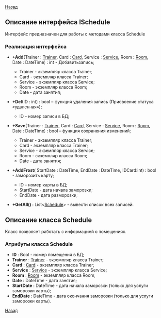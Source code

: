 [Назад](./API.md)

## Описание интерфейса ISchedule

Интерфейс предназначен для работы с методами класса Schedule

### Реализация интерфейса

+ **+Add**(Trainer : [Trainer](https://github.com/MRainbowM/CRM_FitOS/blob/master/ITrainer.md#%D0%BE%D0%BF%D0%B8%D1%81%D0%B0%D0%BD%D0%B8%D0%B5-%D0%BA%D0%BB%D0%B0%D1%81%D1%81%D0%B0-trainer), Card : [Card](https://github.com/MRainbowM/CRM_FitOS/blob/master/ICard.md#%D0%BE%D0%BF%D0%B8%D1%81%D0%B0%D0%BD%D0%B8%D0%B5-%D0%BA%D0%BB%D0%B0%D1%81%D1%81%D0%B0-card), Service : [Service](https://github.com/MRainbowM/CRM_FitOS/blob/master/IService.md#%D0%BE%D0%BF%D0%B8%D1%81%D0%B0%D0%BD%D0%B8%D0%B5-%D0%BA%D0%BB%D0%B0%D1%81%D1%81%D0%B0-service), Room : [Room](https://github.com/MRainbowM/CRM_FitOS/blob/master/IRoom.md#%D0%BE%D0%BF%D0%B8%D1%81%D0%B0%D0%BD%D0%B8%D0%B5-%D0%BA%D0%BB%D0%B0%D1%81%D1%81%D0%B0-room), Date : DateTime) : int - Добавитьзапись;
	* Trainer - экземпляр класса Trainer;
	* Card - экземпляр класса Trainer;
	* Service - экземпляр класса Service;
	* Room - экземпляр класса Room;
	* Date - дата занятия;

+ **+Del**(ID : int) : bool – функция удаления запись (Присвоение статуса «удаленная»);
	* ID - номер записи в БД;

+ **+Save**(Trainer : [Trainer](https://github.com/MRainbowM/CRM_FitOS/blob/master/ITrainer.md#%D0%BE%D0%BF%D0%B8%D1%81%D0%B0%D0%BD%D0%B8%D0%B5-%D0%BA%D0%BB%D0%B0%D1%81%D1%81%D0%B0-trainer), Card : [Card](https://github.com/MRainbowM/CRM_FitOS/blob/master/ICard.md#%D0%BE%D0%BF%D0%B8%D1%81%D0%B0%D0%BD%D0%B8%D0%B5-%D0%BA%D0%BB%D0%B0%D1%81%D1%81%D0%B0-card), Service : [Service](https://github.com/MRainbowM/CRM_FitOS/blob/master/IService.md#%D0%BE%D0%BF%D0%B8%D1%81%D0%B0%D0%BD%D0%B8%D0%B5-%D0%BA%D0%BB%D0%B0%D1%81%D1%81%D0%B0-service), Room : [Room](https://github.com/MRainbowM/CRM_FitOS/blob/master/IRoom.md#%D0%BE%D0%BF%D0%B8%D1%81%D0%B0%D0%BD%D0%B8%D0%B5-%D0%BA%D0%BB%D0%B0%D1%81%D1%81%D0%B0-room), Date : DateTime) : bool – функция сохранения изменений;
	* Trainer - экземпляр класса Trainer;
	* Card - экземпляр класса Trainer;
	* Service - экземпляр класса Service;
	* Room - экземпляр класса Room;
	* Date - дата занятия;

+ **+AddFrost**( StartDate : DateTime, EndDate : DateTime, IDCard:int) : bool - заморозить карту;
	* ID - номер карты в БД;
	* StartDate - дата начала заморозки;
	* EndDate - дата разморозки;

+ **+GetAll()** : List<[Schedule](https://github.com/MRainbowM/CRM_FitOS/blob/master/ISchedule.md#%D0%BE%D0%BF%D0%B8%D1%81%D0%B0%D0%BD%D0%B8%D0%B5-%D0%BA%D0%BB%D0%B0%D1%81%D1%81%D0%B0-schedule)> - вывести список всех записей.

## Описание класса Schedule

Класс позволяет работать с информацией о помещениях.

### Атрибуты класса Schedule

* **ID** : Bool - номер помещения в БД;
* **Trainer** : [Trainer](https://github.com/MRainbowM/CRM_FitOS/blob/master/ITrainer.md#%D0%BE%D0%BF%D0%B8%D1%81%D0%B0%D0%BD%D0%B8%D0%B5-%D0%BA%D0%BB%D0%B0%D1%81%D1%81%D0%B0-trainer) - экземпляр класса Trainer;
* **Card** : [Card](https://github.com/MRainbowM/CRM_FitOS/blob/master/ICard.md#%D0%BE%D0%BF%D0%B8%D1%81%D0%B0%D0%BD%D0%B8%D0%B5-%D0%BA%D0%BB%D0%B0%D1%81%D1%81%D0%B0-card) - экземпляр класса Trainer;
* **Service** : [Service](https://github.com/MRainbowM/CRM_FitOS/blob/master/IService.md#%D0%BE%D0%BF%D0%B8%D1%81%D0%B0%D0%BD%D0%B8%D0%B5-%D0%BA%D0%BB%D0%B0%D1%81%D1%81%D0%B0-service) - экземпляр класса Service;
* **Room** : [Room](https://github.com/MRainbowM/CRM_FitOS/blob/master/IRoom.md#%D0%BE%D0%BF%D0%B8%D1%81%D0%B0%D0%BD%D0%B8%D0%B5-%D0%BA%D0%BB%D0%B0%D1%81%D1%81%D0%B0-room) - экземпляр класса Room;
* **Date** : DateTime - дата занятия;
* **StartDate** : DateTime - дата начала заморозки (только для услуги заморозки карты);
* **EndDate** : DateTime - дата окончания заморозки (только для услуги заморозки карты).

[Назад](./API.md)